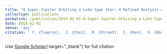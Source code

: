 ```yaml
---
title: "A Super-Jupiter Orbiting a Late-type Star: A Refined Analysis of Microlensing Event OGLE-2012-BLG-0406"
collection: publications
permalink: /publication/2014-02-01-A-Super-Jupiter-Orbiting-a-Late-type-Star-A-Refined-Analysis-of-Microlensing-Event-OGLE-2012-BLG-0406
date: 2014-02-01
venue: 'apj'
citation: ' Y. {Tsapras},  J. {Choi},  R. {Street},  C. {Han},  V. {Bozza},  A. {Gould},  M. {Dominik},  J. {Beaulieu},  A. {Udalski},  U. {J{\o}rgensen},  T. {Sumi},  D. {Bramich},  P. {Browne},  K. {Horne},  M. {Hundertmark},  S. {Ipatov},  N. {Kains},  C. {Snodgrass},  I. {Steele},  K. {Alsubai},  J. {Andersen},  S. {Calchi Novati},  Y. {Damerdji},  C. {Diehl},  A. {Elyiv},  E. {Giannini},  S. {Hardis},  K. {Harps{\o}e},  T. {Hinse},  D. {Juncher},  E. {Kerins},  H. {Korhonen},  C. {Liebig},  L. {Mancini},  M. {Mathiasen},  M. {Penny},  M. {Rabus},  S. {Rahvar},  G. {Scarpetta},  J. {Skottfelt},  J. {Southworth},  J. {Surdej},  J. {Tregloan-Reed},  C. {Vilela},  J. {Wambsganss},  J. {Skowron},  R. {Poleski},  S. {Koz{\l}owski},  {\L}. {Wyrzykowski},  M. {Szyma{\&apos;n}ski},  M. {Kubiak},  P. {Pietrukowicz},  G. {Pietrzy{\&apos;n}ski},  I. {Soszy{\&apos;n}ski},  K. {Ulaczyk},  M. {Albrow},  E. {Bachelet},  R. {Barry},  V. {Batista},  A. {Bhattacharya},  S. {Brillant},  J. {Caldwell},  A. {Cassan},  A. {Cole},  E. {Corrales},  Ch. {Coutures},  S. {Dieters},  D. {Dominis Prester},  J. {Donatowicz},  P. {Fouqu{\&apos;e}},  J. {Greenhill},  S. {Kane},  D. {Kubas},  J. {Marquette},  J. {Menzies},  C. {P{\`e}re},  K. {Pollard},  M. {Zub},  G. {Christie},  D. {DePoy},  S. {Dong},  J. {Drummond},  B. {Gaudi},  C. {Henderson},  K. {Hwang},  Y. {Jung},  A. {Kavka},  J. {Koo},  C. {Lee},  D. {Maoz},  L. {Monard},  T. {Natusch},  H. {Ngan},  H. {Park},  R. {Pogge},  I. {Porritt},  I. {Shin},  Y. {Shvartzvald},  T. {Tan},  J. {Yee},  F. {Abe},  D. {Bennett},  I. {Bond},  C. {Botzler},  M. {Freeman},  A. {Fukui},  D. {Fukunaga},  Y. {Itow},  N. {Koshimoto},  C. {Ling},  K. {Masuda},  Y. {Matsubara},  Y. {Muraki},  S. {Namba},  K. {Ohnishi},  N. {Rattenbury},  To. {Saito},  D. {Sullivan},  W. {Sweatman},  D. {Suzuki},  P. {Tristram},  N. {Tsurumi},  K. {Wada},  N. {Yamai},  P. {Yock},  A. {Yonehara}, &quot;A Super-Jupiter Orbiting a Late-type Star: A Refined Analysis of Microlensing Event OGLE-2012-BLG-0406.&quot; apj, 2014.'
---
```

Use [Google Scholar](https://scholar.google.com/scholar?q=A+Super+Jupiter+Orbiting+a+Late+type+Star:+A+Refined+Analysis+of+Microlensing+Event+OGLE+2012+BLG+0406){:target="_blank"} for full citation